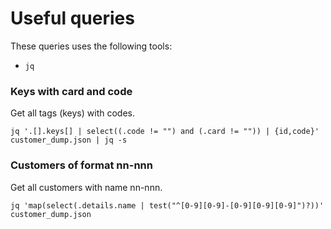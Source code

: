 # Useful queries

These queries uses the following tools:
* `jq` 

### Keys with card and code

Get all tags (keys) with codes.

```shell
jq '.[].keys[] | select((.code != "") and (.card != "")) | {id,code}' customer_dump.json | jq -s
```

### Customers of format nn-nnn

Get all customers with name nn-nnn.

```shell
jq 'map(select(.details.name | test("^[0-9][0-9]-[0-9][0-9][0-9]")?))' customer_dump.json
```
